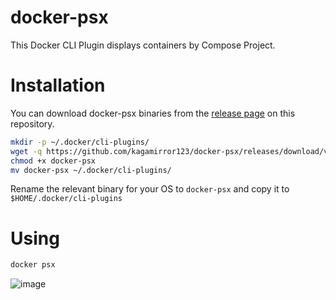 # docker-psx

This Docker CLI Plugin displays containers by Compose Project.

# Installation

You can download docker-psx binaries from the
[release page](https://github.com/kagamirror123/docker-psx/releases) on this repository.

```bash
mkdir -p ~/.docker/cli-plugins/
wget -q https://github.com/kagamirror123/docker-psx/releases/download/v0.0.2/docker-psx
chmod +x docker-psx
mv docker-psx ~/.docker/cli-plugins/
```

Rename the relevant binary for your OS to `docker-psx` and copy it to `$HOME/.docker/cli-plugins` 


# Using

```bash
docker psx
```

![image](https://user-images.githubusercontent.com/56927897/160223384-d9b9de29-5f71-429c-be0c-bad48bf12534.png)